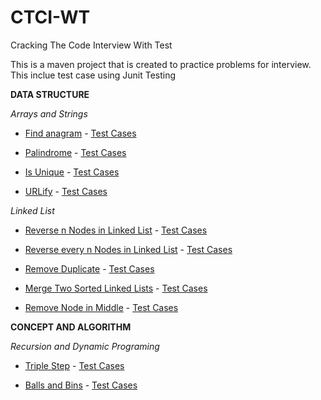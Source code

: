 # CTCI-WT
Cracking The Code Interview With Test

This is a maven project that is created to practice problems for interview. This inclue test case using Junit Testing

**DATA STRUCTURE**

*Arrays and Strings*
- [Find anagram](https://github.com/nguyenbuiUCSD/CTCI-WT/blob/d84d1e05e62099ff063a570577727b0ea5377727/CTCI-WT/src/main/java/com/github/nguyenbuiUCSD/CTCI/Anagram.java#L9) - [Test Cases](https://github.com/nguyenbuiUCSD/CTCI-WT/blob/d84d1e05e62099ff063a570577727b0ea5377727/CTCI-WT/src/test/java/com/github/nguyenbuiUCSD/CTCITest/AnagramTest.java#L11)

- [Palindrome](https://github.com/nguyenbuiUCSD/CTCI-WT/blob/42a4169f664e21a1a34fac43b5297ea7412330ff/CTCI-WT/src/main/java/com/github/nguyenbuiUCSD/CTCI/Palindrome.java#L4) - [Test Cases](https://github.com/nguyenbuiUCSD/CTCI-WT/blob/42a4169f664e21a1a34fac43b5297ea7412330ff/CTCI-WT/src/test/java/com/github/nguyenbuiUCSD/CTCITest/PalindromeTest.java#L17)

- [Is Unique](https://github.com/nguyenbuiUCSD/CTCI-WT/blob/af524fdbf6984b943fc7fe3c3a4958484041b833/CTCI-WT/src/main/java/com/github/nguyenbuiUCSD/CTCI/StringUtil.java#L14) - [Test Cases](https://github.com/nguyenbuiUCSD/CTCI-WT/blob/af524fdbf6984b943fc7fe3c3a4958484041b833/CTCI-WT/src/test/java/com/github/nguyenbuiUCSD/CTCITest/TestIsUnique.java#L11)

- [URLify](https://github.com/nguyenbuiUCSD/CTCI-WT/blob/308298844d09d4bdc0b0b74f38c059bd061cae64/CTCI-WT/src/main/java/com/github/nguyenbuiUCSD/CTCI/StringUtil.java#L76) - [Test Cases](https://github.com/nguyenbuiUCSD/CTCI-WT/blob/308298844d09d4bdc0b0b74f38c059bd061cae64/CTCI-WT/src/test/java/com/github/nguyenbuiUCSD/CTCITest/URLifyTest.java#L39)

*Linked List*
- [Reverse n Nodes in Linked List](https://github.com/nguyenbuiUCSD/CTCI-WT/blob/d84d1e05e62099ff063a570577727b0ea5377727/CTCI-WT/src/main/java/com/github/nguyenbuiUCSD/CTCI/SingleLinkedList.java#L4) - [Test Cases](https://github.com/nguyenbuiUCSD/CTCI-WT/blob/d84d1e05e62099ff063a570577727b0ea5377727/CTCI-WT/src/test/java/com/github/nguyenbuiUCSD/CTCITest/SingleLinkedListTest.java#L10)

- [Reverse every n Nodes in Linked List](https://github.com/nguyenbuiUCSD/CTCI-WT/blob/d84d1e05e62099ff063a570577727b0ea5377727/CTCI-WT/src/main/java/com/github/nguyenbuiUCSD/CTCI/SingleLinkedList.java#L164) - [Test Cases](https://github.com/nguyenbuiUCSD/CTCI-WT/blob/d84d1e05e62099ff063a570577727b0ea5377727/CTCI-WT/src/test/java/com/github/nguyenbuiUCSD/CTCITest/SingleLinkedListTest.java#L10)

- [Remove Duplicate](https://github.com/nguyenbuiUCSD/CTCI-WT/blob/de27c642ebb7e449df88834dd3ba6f909c206ef2/CTCI-WT/src/main/java/com/github/nguyenbuiUCSD/CTCI/SingleLinkedList.java#L221) - [Test Cases](https://github.com/nguyenbuiUCSD/CTCI-WT/blob/de27c642ebb7e449df88834dd3ba6f909c206ef2/CTCI-WT/src/test/java/com/github/nguyenbuiUCSD/CTCITest/SingleLinkedListTest.java#L77)

- [Merge Two Sorted Linked Lists](https://github.com/nguyenbuiUCSD/CTCI-WT/blob/b7b452415c62a446034bfa1a5de9adf0bd519d38/CTCI-WT/src/main/java/com/github/nguyenbuiUCSD/CTCI/MergeList.java#L13) - [Test Cases](https://github.com/nguyenbuiUCSD/CTCI-WT/blob/b7b452415c62a446034bfa1a5de9adf0bd519d38/CTCI-WT/src/test/java/com/github/nguyenbuiUCSD/CTCITest/SingleLinkedListTestMergeList.java#L12)

- [Remove Node in Middle](https://github.com/nguyenbuiUCSD/CTCI-WT/blob/7b31b9f97fd848bb6a125e428e3003afeaaa8671/CTCI-WT/src/main/java/com/github/nguyenbuiUCSD/CTCI/SingleLinkedList.java#L248) - [Test Cases](https://github.com/nguyenbuiUCSD/CTCI-WT/blob/7b31b9f97fd848bb6a125e428e3003afeaaa8671/CTCI-WT/src/test/java/com/github/nguyenbuiUCSD/CTCITest/SingleLinkedListTest.java#L136)

**CONCEPT AND ALGORITHM**

*Recursion and Dynamic Programing*
- [Triple Step](https://github.com/nguyenbuiUCSD/CTCI-WT/blob/88d96ad6cd28273942c9314d4821b8f2ff12c912/CTCI-WT/src/main/java/com/github/nguyenbuiUCSD/CTCI/TripleStep.java#L5) - [Test Cases](https://github.com/nguyenbuiUCSD/CTCI-WT/blob/88d96ad6cd28273942c9314d4821b8f2ff12c912/CTCI-WT/src/test/java/com/github/nguyenbuiUCSD/CTCITest/findTripleStepTest.java#L11)

- [Balls and Bins](https://github.com/nguyenbuiUCSD/CTCI-WT/blob/eccaa68925949fde5be33168e393bf1ac5b5acdc/CTCI-WT/src/main/java/com/github/nguyenbuiUCSD/CTCI/BinsAndBalls.java#L16) - [Test Cases](https://github.com/nguyenbuiUCSD/CTCI-WT/blob/eccaa68925949fde5be33168e393bf1ac5b5acdc/CTCI-WT/src/test/java/com/github/nguyenbuiUCSD/CTCITest/BinsAndBallsTest.java#L14)
